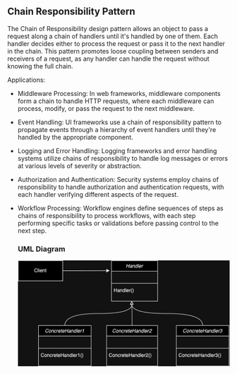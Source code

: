 ## Chain Responsibility Pattern
The Chain of Responsibility design pattern allows an object to pass a request along a chain of handlers until it's handled by one of them. Each handler decides either to process the request or pass it to the next handler in the chain. This pattern promotes loose coupling between senders and receivers of a request, as any handler can handle the request without knowing the full chain.

Applications:
- Middleware Processing: In web frameworks, middleware components form a chain to handle HTTP requests, where each middleware can process, modify, or pass the request to the next middleware.
- Event Handling: UI frameworks use a chain of responsibility pattern to propagate events through a hierarchy of event handlers until they're handled by the appropriate component.
- Logging and Error Handling: Logging frameworks and error handling systems utilize chains of responsibility to handle log messages or errors at various levels of severity or abstraction.
- Authorization and Authentication: Security systems employ chains of responsibility to handle authorization and authentication requests, with each handler verifying different aspects of the request.
- Workflow Processing: Workflow engines define sequences of steps as chains of responsibility to process workflows, with each step performing specific tasks or validations before passing control to the next step.

  ### UML Diagram
  ![UMLDiagram](https://github.com/i-ravi/LLD-SystemDesign/blob/main/ChainResponsibilityPattern/diagram/ChainResponsibiltyUML.png)
